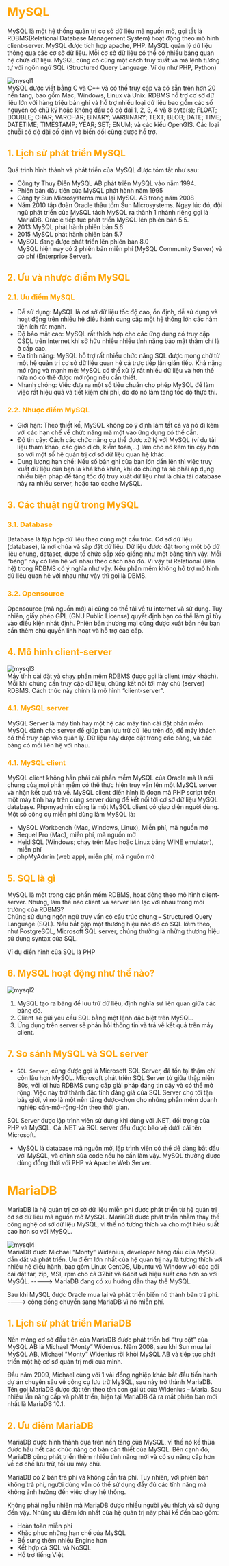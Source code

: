 <h1 style="color:orange">MySQL</h1>
MySQL là một hệ thống quản trị cơ sở dữ liệu mã nguồn mở, gọi tắt là RDBMS(Relational Database Management System) hoạt động theo mô hình client-server. MySQL được tích hợp apache, PHP. MySQL quản lý dữ liệu thông qua các cơ sở dữ liệu. Mỗi cơ sở dữ liệu có thể có nhiều bảng quan hệ chứa dữ liệu. MySQL cũng có cùng một cách truy xuất và mã lệnh tương tự với ngôn ngữ SQL (Structured Query Language. Ví dụ như PHP, Python)

![mysql1](../img/mysql1.png)<br>
MySQL được viết bằng C và C++ và có thể truy cập và có sẵn trên hơn 20 nền tảng, bao gồm Mac, Windows, Linux và Unix. RDBMS hỗ trợ cơ sở dữ liệu lớn với hàng triệu bản ghi và hỗ trợ nhiều loại dữ liệu bao gồm các số nguyên có chữ ký hoặc không dấu có độ dài 1, 2, 3, 4 và 8 byte(s); FLOAT; DOUBLE; CHAR; VARCHAR; BINARY; VARBINARY; TEXT; BLOB; DATE; TIME; DATETIME; TIMESTAMP; YEAR; SET; ENUM; và các kiểu OpenGIS. Các loại chuỗi có độ dài cố định và biến đổi cũng được hỗ trợ.
<h2 style="color:orange">1. Lịch sử phát triển MySQL</h2>
Quá trình hình thành và phát triển của MySQL được tóm tắt như sau:

- Công ty Thuy Điển MySQL AB phát triển MySQL vào năm 1994.
- Phiên bản đầu tiên của MySQL phát hành năm 1995
- Công ty Sun Microsystems mua lại MySQL AB trong năm 2008
- Năm 2010 tập đoàn Oracle thâu tóm Sun Microsystems. Ngay lúc đó, đội ngũ phát triển của MySQL tách MySQL ra thành 1 nhánh riêng gọi là MariaDB. Oracle tiếp tục phát triển MySQL lên phiên bản 5.5.
- 2013 MySQL phát hành phiên bản 5.6
- 2015 MySQL phát hành phiên bản 5.7
- MySQL đang được phát triển lên phiên bản 8.0<br>
MySQL hiện nay có 2 phiên bản miễn phí (MySQL Community Server) và có phí (Enterprise Server).
<h2 style="color:orange">2. Ưu và nhược điểm MySQL</h2>
<h3 style="color:orange">2.1. Ưu điểm MySQL</h3>

- Dễ sử dụng: MySQL là cơ sở dữ liệu tốc độ cao, ổn định, dễ sử dụng và hoạt động trên nhiều hệ điều hành cung cấp một hệ thống lớn các hàm tiện ích rất mạnh.
- Độ bảo mật cao:  MySQL rất thích hợp cho các ứng dụng có truy cập CSDL trên Internet khi sở hữu nhiều nhiều tính năng bảo mật thậm chí là ở cấp cao.
- Đa tính năng: MySQL hỗ trợ rất nhiều chức năng SQL được mong chờ từ một hệ quản trị cơ sở dữ liệu quan hệ cả trực tiếp lẫn gián tiếp.
Khả năng mở rộng và mạnh mẽ: MySQL có thể xử lý rất nhiều dữ liệu và hơn thế nữa nó có thể được mở rộng nếu cần thiết.
- Nhanh chóng: Việc đưa ra một số tiêu chuẩn cho phép MySQL để làm việc rất hiệu quả và tiết kiệm chi phí, do đó nó làm tăng tốc độ thực thi.
<h3 style="color:orange">2.2. Nhược điểm MySQL</h3>

- Giới hạn: Theo thiết kế, MySQL không có ý định làm tất cả và nó đi kèm với các hạn chế về chức năng mà một vào ứng dụng có thể cần.
- Độ tin cậy: Cách các chức năng cụ thể được xử lý với MySQL (ví dụ tài liệu tham khảo, các giao dịch, kiểm toán,…) làm cho nó kém tin cậy hơn so với một số hệ quản trị cơ sở dữ liệu quan hệ khác.
- Dung lượng hạn chế: Nếu số bản ghi của bạn lớn dần lên thì việc truy xuất dữ liệu của bạn là khá khó khăn, khi đó chúng ta sẽ phải áp dụng nhiều biện pháp để tăng tốc độ truy xuất dữ liệu như là chia tải database này ra nhiều server, hoặc tạo cache MySQL.
<h2 style="color:orange">3. Các thuật ngữ trong MySQL</h2>
<h3 style="color:orange">3.1. Database</h3>
Database là tập hợp dữ liệu theo cùng một cấu trúc. Cơ sở dữ liệu (database), là nơi chứa và sắp đặt dữ liệu. Dữ liệu được đặt trong một bộ dữ liệu chung, dataset, được tổ chức sắp xếp giống như một bảng tính vậy. Mỗi “bảng” này có liên hệ với nhau theo cách nào đó. Vì vậy từ Relational (liên hệ) trong RDBMS có ý nghĩa như vậy. Nếu phần mềm không hỗ trợ mô hình dữ liệu quan hệ với nhau như vậy thì gọi là DBMS.
<h3 style="color:orange">3.2. Opensource</h3>
Opensource (mã nguồn mở) ai cũng có thể tải về từ internet và sử dụng. Tuy nhiên, giấy phép GPL (GNU Public License) quyết định bạn có thể làm gì tùy vào điều kiện nhất định. Phiên bản thương mại cũng được xuất bản nếu bạn cần thêm chủ quyền linh hoạt và hỗ trợ cao cấp.
<h2 style="color:orange">4. Mô hình client-server</h2>

![mysql3](../img/mysql3.jpg)<br>
Máy tính cài đặt và chạy phần mềm RDBMS được gọi là client (máy khách). Mỗi khi chúng cần truy cập dữ liệu, chúng kết nối tới máy chủ (server) RDBMS. Cách thức này chính là mô hình “client-server”.
<h3 style="color:orange">4.1. MySQL server</h3>
MySQL Server là máy tính hay một hệ các máy tính cài đặt phần mềm MySQL dành cho server để giúp bạn lưu trữ dữ liệu trên đó, để máy khách có thể truy cập vào quản lý. Dữ liệu này được đặt trong các bảng, và các bảng có mối liên hệ với nhau.
<h3 style="color:orange">4.1. MySQL client</h3>
MySQL client không hẵn phải cài phần mềm MySQL của Oracle mà là nói chung của mọi phần mềm có thể thực hiện truy vấn lên một MySQL server và nhận kết quả trả về. MySQL client điển hình là đoạn mã PHP script trên một máy tính hay trên cùng server dùng để kết nối tới cơ sở dữ liệu MySQL database. Phpmyadmin cũng là một MySQL client có giao diện người dùng. Một số công cụ miễn phí dùng làm MySQL là:

- MySQL Workbench (Mac, Windows, Linux), Miễn phí, mã nguồn mở
- Sequel Pro (Mac), miễn phí, mã nguồn mở
- HeidiSQL (Windows; chạy trên Mac hoặc Linux bằng WINE emulator), miễn phí
- phpMyAdmin (web app), miễn phí, mã nguồn mở
<h2 style="color:orange">5. SQL là gì</h2>
MySQL là một trong các phần mềm RDBMS, hoạt động theo mô hình client-server. Nhưng, làm thế nào client và server liên lạc với nhau trong môi trường của RDBMS?<br>
Chúng sử dụng ngôn ngữ truy vấn có cấu trúc chung – Structured Query Language (SQL). Nếu bắt gặp một thương hiệu nào đó có SQL kèm theo, như PostgreSQL, Microsoft SQL server, chúng thường là những thương hiệu sử dụng syntax của SQL.

Ví dụ điển hình của SQL là PHP
<h2 style="color:orange">6. MySQL hoạt động như thế nào?</h2>

![mysql2](../img/mysql2.jpg)<br>
1. MySQL tạo ra bảng để lưu trữ dữ liệu, định nghĩa sự liên quan giữa các bảng đó.
2. Client sẽ gửi yêu cầu SQL bằng một lệnh đặc biệt trên MySQL.
3. Ứng dụng trên server sẽ phản hồi thông tin và trả về kết quả trên máy client.
<h2 style="color:orange">7. So sánh MySQL và SQL server</h2>

- `SQL Server`, cũng được gọi là Microsoft SQL Server, đã tồn tại thậm chí còn lâu hơn MySQL. Microsoft phát triển SQL Server từ giữa thập niên 80s, với lời hứa RDBMS cung cấp giải pháp đáng tin cậy và có thể mở rộng. Việc này trở thành đặc tính đáng giá của SQL Server cho tới tận bây giời, vì nó là một nền tảng được-chọn cho những phần mềm doanh nghiệp cần-mở-rộng-lớn theo thời gian.

SQL Server được lập trình viên sử dung khi dùng với .NET, đối trọng của PHP và MySQL. Cả .NET và SQL server đều được bảo vệ dưới cái tên Microsoft.
- MySQL là database mã nguồn mở, lập trình viên có thể dễ dàng bắt đầu với MySQL, và chỉnh sửa code nếu họ cần làm vậy. MySQL thường được dùng đồng thời với PHP và Apache Web Server.
<h1 style="color:orange">MariaDB</h1>
MariaDB là hệ quản trị cơ sở dữ liệu miễn phí được phát triển từ hệ quản trị cơ sở dữ liệu mã nguồn mở MySQL. MariaDB được phát triển nhằm thay thế công nghệ cơ sở dữ liệu MySQL, vì thế nó tương thích và cho một hiệu suất cao hơn so với MySQL.

![mysql4](../img/mysql4.png)<br>
MariaDB được Michael “Monty” Widenius, developer hàng đầu của MySQL dẫn dắt và phát triển. Ưu điểm lớn nhất của hệ quản trị này là tương thích với nhiều hệ điều hành, bao gồm Linux CentOS, Ubuntu và Window với các gói cài đặt tar, zip, MSI, rpm cho cả 32bit và 64bit với hiệu suất cao hơn so với MySQL.
-----> MariaDB đang có xu hướng dần thay thế MySQL.

Sau khi MySQL được Oracle mua lại và phát triển biến nó thành bản trả phí. ----> cộng đồng chuyển sang MariaDB vì nó miễn phí.
<h2 style="color:orange">1. Lịch sử phát triển MariaDB</h2>
Nền móng cơ sở đầu tiên của MariaDB được phát triển bởi “trụ cột” của MySQL AB là Michael “Monty” Widenius. Năm 2008, sau khi Sun mua lại MySQL AB, Michael “Monty” Widenius rời khỏi MySQL AB và tiếp tục phát triển một hệ cơ sở quản trị mới của mình.

Đầu năm 2009, Michael cùng với 1 vài đồng nghiệp khác bắt đầu tiến hành dự án chuyên sâu về công cụ lưu trữ MySQL, sau này trở thành MariaDB. Tên gọi MariaDB được đặt tên theo tên con gái út của Widenius – Maria. Sau nhiều lần nâng cấp và phát triển, hiện tại MariaDB đã ra mắt phiên bản mới nhất là MariaDB 10.1.
<h2 style="color:orange">2. Ưu điểm MariaDB</h2>
MariaDB được hình thành dựa trên nền tảng của MySQL, vì thế nó kế thừa được hầu hết các chức năng cơ bản cần thiết của MySQL. Bên cạnh đó, MariaDB cũng phát triển thêm nhiều tính năng mới và có sự nâng cấp hơn về cơ chế lưu trữ, tối ưu máy chủ.

MariaDB có 2 bản trả phí và không cần trả phí. Tuy nhiên, với phiên bản không trả phí, người dùng vẫn có thể sử dụng đầy đủ các tính năng mà không ảnh hưởng đến việc chạy hệ thống.

Không phải ngẫu nhiên mà MariaDB được nhiều người yêu thích và sử dụng đến vậy. Những ưu điểm lớn nhất của hệ quản trị này phải kể đến bao gồm:

- Hoàn toàn miễn phí
- Khắc phục những hạn chế của MySQL
- Bổ sung thêm nhiều Engine hơn
- Kết hợp cả SQL và NoSQL
- Hỗ trợ tiếng Việt